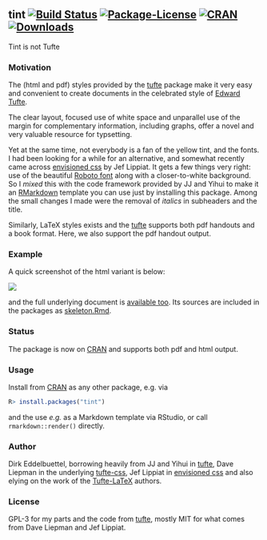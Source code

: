 ## tint [![Build Status](https://travis-ci.org/eddelbuettel/tint.svg)](https://travis-ci.org/eddelbuettel/tint) [![Package-License](http://img.shields.io/badge/license-GPL--3-brightgreen.svg?style=flat)](http://www.gnu.org/licenses/gpl-3.0.html) [![CRAN](http://www.r-pkg.org/badges/version/tint)](https://cran.r-project.org/package=tint) [![Downloads](http://cranlogs.r-pkg.org/badges/tint?color=brightgreen)](http://www.r-pkg.org/pkg/tint)

Tint is not Tufte

### Motivation

The (html and pdf) styles provided by the [tufte](https://cran.r-project.org/package=tufte) package
make it very easy and convenient to create documents in the celebrated style of
[Edward Tufte](https://www.edwardtufte.com/tufte/).

The clear layout, focused use of white space and unparallel use of the margin for complementary
information, including graphs, offer a novel and very valuable resource for typsetting.

Yet at the same time, not everybody is a fan of the yellow tint, and the fonts.  I had been looking
for a while for an alternative, and somewhat recently came across
[envisioned css](https://github.com/nogginfuel/envisioned-css) by Jef Lippiat.  It gets a few things
very right: use of the beautiful [Roboto font](https://fonts.google.com/specimen/Roboto) along with
a closer-to-white background.  So I _mixed_ this with the code framework provided by JJ and Yihui to
make it an [RMarkdown](http://rmarkdown.rstudio.com/) template you can use just by installing this
package. Among the small changes I made were the removal of _italics_ in subheaders and the title.

Similarly, LaTeX styles exists and the
[tufte](https://cran.r-project.org/package=tufte) supports both pdf
handouts and a book format.  Here, we also support the pdf handout
output.

### Example

A quick screenshot of the html variant is below:

![](http://eddelbuettel.github.com/tint/tint-region.png)

and the full underlying document is [available too](http://eddelbuettel.github.com/tint/).  Its sources 
are included in the packages as
[skeleton.Rmd](https://github.com/eddelbuettel/tint/blob/master/inst/rmarkdown/templates/html/skeleton/skeleton.Rmd).

### Status

The package is now on [CRAN](https://cran.r-project.org/package=tint) and
supports both pdf and html output.

### Usage 

Install from [CRAN](https://cran.r-project.org) as any other package, e.g. via

```r
R> install.packages("tint")
```

and the use _e.g._ as a Markdown template via RStudio, or call `rmarkdown::render()` directly.

### Author

Dirk Eddelbuettel, borrowing heavily from JJ and Yihui in
[tufte](https://cran.r-project.org/package=tufte), Dave Liepman in the underlying
[tufte-css](https://github.com/edwardtufte/tufte-css), Jef Lippiat in
[envisioned css](https://github.com/nogginfuel/envisioned-css) and also elying on the work
of the [Tufte-LaTeX](https://tufte-latex.github.io/tufte-latex/) authors.

### License

GPL-3 for my parts and the code from [tufte](https://cran.r-project.org/package=tufte),
mostly MIT for what comes from Dave Liepman and Jef Lippiat.
